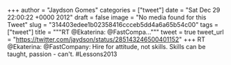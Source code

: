 
+++
author = "Jaydson Gomes"
categories = ["tweet"]
date = "Sat Dec 29 22:00:22 +0000 2012"
draft = false
image = "No media found for this Tweet"
slug = "314403edee1b02358416ccceb5dd4a6a65b54c00"
tags = ["tweet"]
title = """RT @Ekaterina: @FastCompa..."""
tweet = true
tweet_url = "https://twitter.com/jaydson/status/285143246500401152"
+++
RT @Ekaterina: @FastCompany: Hire for attitude, not skills. Skills can be taught, passion - can't. #Lessons2013
